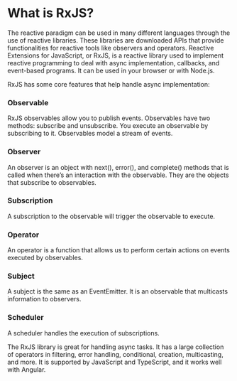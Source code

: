 # What is RxJS?

The reactive paradigm can be used in many different languages through the use of reactive libraries. These libraries are downloaded APIs that provide functionalities for reactive tools like observers and operators. Reactive Extensions for JavaScript, or RxJS, is a reactive library used to implement reactive programming to deal with async implementation, callbacks, and event-based programs. It can be used in your browser or with Node.js.

RxJS has some core features that help handle async implementation:

### Observable

RxJS observables allow you to publish events. Observables have two methods: subscribe and unsubscribe. You execute an observable by subscribing to it. Observables model a stream of events.

### Observer

An observer is an object with next(), error(), and complete() methods that is called when there’s an interaction with the observable. They are the objects that subscribe to observables.

### Subscription

A subscription to the observable will trigger the observable to execute.

### Operator

An operator is a function that allows us to perform certain actions on events executed by observables.

### Subject

A subject is the same as an EventEmitter. It is an observable that multicasts information to observers.

### Scheduler

A scheduler handles the execution of subscriptions.

The RxJS library is great for handling async tasks. It has a large collection of operators in filtering, error handling, conditional, creation, multicasting, and more. It is supported by JavaScript and TypeScript, and it works well with Angular.